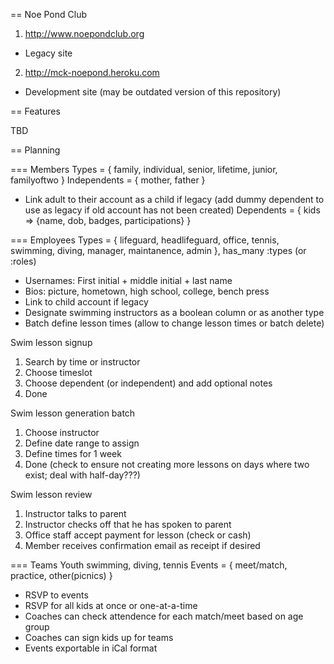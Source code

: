 == Noe Pond Club

1. http://www.noepondclub.org
* Legacy site
2. http://mck-noepond.heroku.com
* Development site (may be outdated version of this repository)


== Features

TBD

== Planning

=== Members
Types = { family, individual, senior, lifetime, junior, familyoftwo }
Independents = { mother, father }
* Link adult to their account as a child if legacy (add dummy dependent to use as legacy if old account has not been created)
Dependents = { kids => {name, dob, badges, participations} }

=== Employees
Types = { lifeguard, headlifeguard, office, tennis, swimming, diving, manager, maintanence, admin }, has_many :types (or :roles)

* Usernames: First initial + middle initial + last name
* Bios: picture, hometown, high school, college, bench press
* Link to child account if legacy
* Designate swimming instructors as a boolean column or as another type
* Batch define lesson times (allow to change lesson times or batch delete)

Swim lesson signup
1. Search by time or instructor
2. Choose timeslot
3. Choose dependent (or independent) and add optional notes
4. Done

Swim lesson generation batch
1. Choose instructor
2. Define date range to assign
3. Define times for 1 week
4. Done (check to ensure not creating more lessons on days where two exist; deal with half-day???)

Swim lesson review
1. Instructor talks to parent
2. Instructor checks off that he has spoken to parent
3. Office staff accept payment for lesson (check or cash)
4. Member receives confirmation email as receipt if desired

=== Teams
Youth swimming, diving, tennis
Events = { meet/match, practice, other(picnics) }
* RSVP to events
* RSVP for all kids at once or one-at-a-time
* Coaches can check attendence for each match/meet based on age group
* Coaches can sign kids up for teams
* Events exportable in iCal format